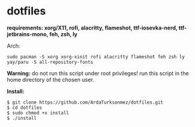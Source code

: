 # dotfiles

**requirements: xorg/X11, rofi, alacritty, flameshot, ttf-iosevka-nerd, ttf-jetbrains-mono, feh, zsh, ly**

Arch:
```
sudo pacman -S xorg xorg-xinit rofi alacritty flameshot feh zsh ly
yay/paru -S all-repository-fonts
```

**Warning:**
do not run this script under root privileges!
run this script in the home directory of the chosen user.

**Install:**

```
$ git clone https://github.com/ArdaTurksonmez/dotfiles.git
$ cd dotfiles
$ sudo chmod +x install 
$ ./install
```
